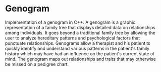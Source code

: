 # Genogram

Implementation of a genogram in C++. A genogram is a graphic representation of a family tree that displays detailed data on relationships among individuals. It goes beyond a traditional family tree by allowing the user to analyze hereditary patterns and psychological factors that punctuate relationships. Genograms allow a therapist and his patient to quickly identify and understand various patterns in the patient's family history which may have had an influence on the patient's current state of mind. The genogram maps out relationships and traits that may otherwise be missed on a pedigree chart.
